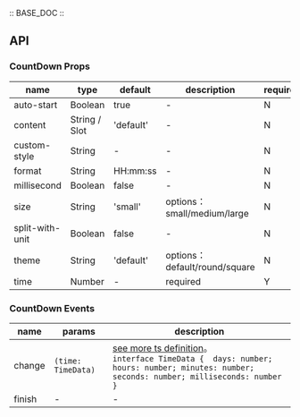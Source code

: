 :: BASE_DOC ::

## API
### CountDown Props

name | type | default | description | required
-- | -- | -- | -- | --
auto-start | Boolean | true | \- | N
content | String / Slot | 'default' | \- | N
custom-style | String | - | \- | N
format | String | HH:mm:ss | \- | N
millisecond | Boolean | false | \- | N
size | String | 'small' | options：small/medium/large | N
split-with-unit | Boolean | false | \- | N
theme | String | 'default' | options：default/round/square | N
time | Number | - | required | Y

### CountDown Events

name | params | description
-- | -- | --
change | `(time: TimeData)` | [see more ts definition](https://github.com/Tencent/tdesign-miniprogram/tree/develop/src/count-down/type.ts)。<br/>`interface TimeData {  days: number; hours: number; minutes: number; seconds: number; milliseconds: number }`<br/>
finish | \- | \-
